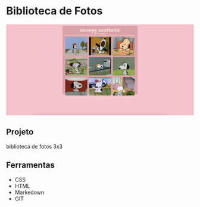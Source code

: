 
# Biblioteca de Fotos
![](preview.png)
## Projeto
biblioteca de fotos 3x3

## Ferramentas
* CSS
* HTML
* Markedown
* GIT
